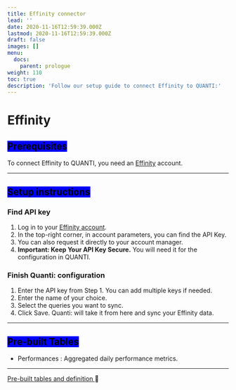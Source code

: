 ```yaml
---
title: Effinity connector
lead: ''
date: 2020-11-16T12:59:39.000Z
lastmod: 2020-11-16T12:59:39.000Z
draft: false
images: []
menu:
  docs:
    parent: prologue
weight: 110
toc: true
description: 'Follow our setup guide to connect Effinity to QUANTI:'
---
```


# Effinity

## <mark style="background-color:blue;">Prerequisites</mark>

To connect Effinity to QUANTI, you need an [Effinity](https://www.effinity.fr/?utm_source=quanti.io\&utm_medium=partnership\&utm_campaign=effinity_data_connector) account.

***

## <mark style="background-color:blue;">Setup instructions</mark>

### Find API key

1. Log in to your [Effinity account](https://sso.effinity.fr/auth/sign/affilieur?lg=fr).
2. In the top-right corner, in account parameters, you can find the API Key.
3. You can also request it directly to your account manager.
4. **Important: Keep Your API Key Secure.** You will need it for the configuration in QUANTI.

### Finish Quanti: configuration

1. Enter the API key from Step 1. You can add multiple keys if needed.
2. Enter the name of your choice.
3. Select the queries you want to sync.
4. Click Save. Quanti: will take it from here and sync your Effinity data.

***

## <mark style="background-color:blue;">Pre-built Tables</mark>

* Performances : Aggregated daily performance metrics.

***

[Pre-built tables and definition ](https://dbdiagram.io/e/65577c543be149578735ccf9/65cf2b18ac844320ae4a3ed6):link:[ ](https://dbdiagram.io/e/65c0ca08ac844320ae7740d3/67a5e256263d6cf9a06049b8)
